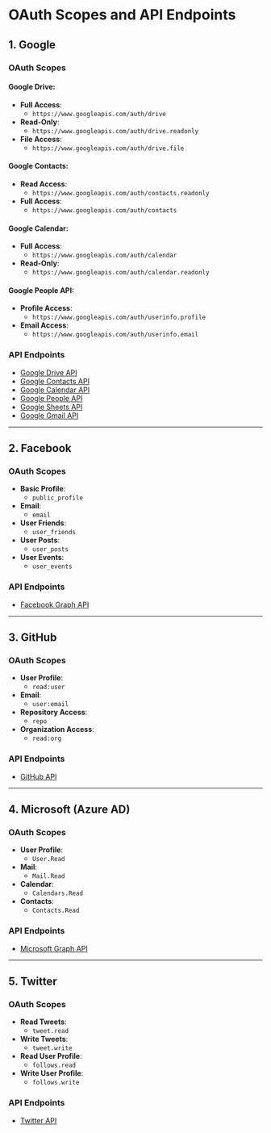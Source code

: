 # OAuth Scopes and API Endpoints

## 1. Google

### OAuth Scopes
#### Google Drive:
- **Full Access**: 
  - `https://www.googleapis.com/auth/drive`
- **Read-Only**: 
  - `https://www.googleapis.com/auth/drive.readonly`
- **File Access**: 
  - `https://www.googleapis.com/auth/drive.file`

#### Google Contacts:
- **Read Access**: 
  - `https://www.googleapis.com/auth/contacts.readonly`
- **Full Access**: 
  - `https://www.googleapis.com/auth/contacts`

#### Google Calendar:
- **Full Access**: 
  - `https://www.googleapis.com/auth/calendar`
- **Read-Only**: 
  - `https://www.googleapis.com/auth/calendar.readonly`

#### Google People API:
- **Profile Access**: 
  - `https://www.googleapis.com/auth/userinfo.profile`
- **Email Access**: 
  - `https://www.googleapis.com/auth/userinfo.email`

### API Endpoints
- [Google Drive API](https://developers.google.com/drive)
- [Google Contacts API](https://developers.google.com/contacts/v3)
- [Google Calendar API](https://developers.google.com/calendar)
- [Google People API](https://developers.google.com/people)
- [Google Sheets API](https://developers.google.com/sheets)
- [Google Gmail API](https://developers.google.com/gmail/api)

---

## 2. Facebook

### OAuth Scopes
- **Basic Profile**: 
  - `public_profile`
- **Email**: 
  - `email`
- **User Friends**: 
  - `user_friends`
- **User Posts**: 
  - `user_posts`
- **User Events**: 
  - `user_events`

### API Endpoints
- [Facebook Graph API](https://developers.facebook.com/docs/graph-api)

---

## 3. GitHub

### OAuth Scopes
- **User Profile**: 
  - `read:user`
- **Email**: 
  - `user:email`
- **Repository Access**: 
  - `repo`
- **Organization Access**: 
  - `read:org`

### API Endpoints
- [GitHub API](https://docs.github.com/en/rest)

---

## 4. Microsoft (Azure AD)

### OAuth Scopes
- **User Profile**: 
  - `User.Read`
- **Mail**: 
  - `Mail.Read`
- **Calendar**: 
  - `Calendars.Read`
- **Contacts**: 
  - `Contacts.Read`

### API Endpoints
- [Microsoft Graph API](https://docs.microsoft.com/en-us/graph/api/overview?view=graph-rest-1.0)

---

## 5. Twitter

### OAuth Scopes
- **Read Tweets**: 
  - `tweet.read`
- **Write Tweets**: 
  - `tweet.write`
- **Read User Profile**: 
  - `follows.read`
- **Write User Profile**: 
  - `follows.write`

### API Endpoints
- [Twitter API](https://developer.twitter.com/en/docs/twitter-api)
